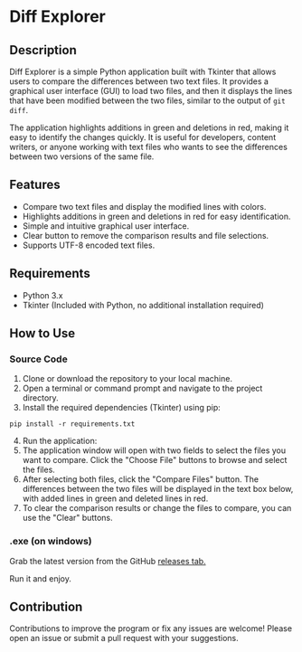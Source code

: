 # Diff Explorer

## Description

Diff Explorer is a simple Python application built with Tkinter that allows users to compare the differences between two text files. It provides a graphical user interface (GUI) to load two files, and then it displays the lines that have been modified between the two files, similar to the output of `git diff`.

The application highlights additions in green and deletions in red, making it easy to identify the changes quickly. It is useful for developers, content writers, or anyone working with text files who wants to see the differences between two versions of the same file.

## Features

- Compare two text files and display the modified lines with colors.
- Highlights additions in green and deletions in red for easy identification.
- Simple and intuitive graphical user interface.
- Clear button to remove the comparison results and file selections.
- Supports UTF-8 encoded text files.

## Requirements

- Python 3.x
- Tkinter (Included with Python, no additional installation required)

## How to Use
### Source Code
1. Clone or download the repository to your local machine.
2. Open a terminal or command prompt and navigate to the project directory.
3. Install the required dependencies (Tkinter) using pip:
```
pip install -r requirements.txt
```
4. Run the application:
5. The application window will open with two fields to select the files you want to compare. Click the "Choose File" buttons to browse and select the files.
6. After selecting both files, click the "Compare Files" button. The differences between the two files will be displayed in the text box below, with added lines in green and deleted lines in red.
7. To clear the comparison results or change the files to compare, you can use the "Clear" buttons.

### .exe (on windows)

Grab the latest version from the GitHub [releases tab.](https://github.com/ekomlenovic/Diff-Explorer/releases)  

Run it and enjoy.

## Contribution

Contributions to improve the program or fix any issues are welcome! Please open an issue or submit a pull request with your suggestions.


